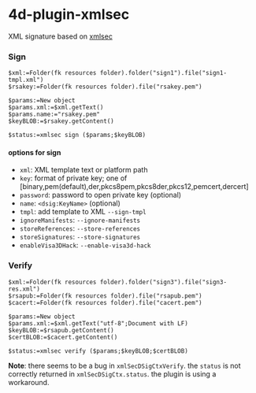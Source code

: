 # 4d-plugin-xmlsec
XML signature based on [xmlsec](https://www.aleksey.com/xmlsec/)

### Sign

```4d
$xml:=Folder(fk resources folder).folder("sign1").file("sign1-tmpl.xml")
$rsakey:=Folder(fk resources folder).file("rsakey.pem")

$params:=New object
$params.xml:=$xml.getText()
$params.name:="rsakey.pem"
$keyBLOB:=$rsakey.getContent()

$status:=xmlsec sign ($params;$keyBLOB) 
```

#### options for **sign**

* `xml`: XML template text or platform path  
* `key`: format of private key; one of \[binary,pem(default),der,pkcs8pem,pkcs8der,pkcs12,pemcert,dercert\]  
* `password`: password to open private key (optional)  
* `name`: `<dsig:KeyName>` (optional)  
* `tmpl`: add template to XML ``--sign-tmpl``
* `ignoreManifests`: `--ignore-manifests`
* `storeReferences`: `--store-references`
* `storeSignatures`: `--store-signatures`
* `enableVisa3DHack`: `--enable-visa3d-hack`

### Verify

```4d
$xml:=Folder(fk resources folder).folder("sign3").file("sign3-res.xml")
$rsapub:=Folder(fk resources folder).file("rsapub.pem")
$cacert:=Folder(fk resources folder).file("cacert.pem")

$params:=New object
$params.xml:=$xml.getText("utf-8";Document with LF)
$keyBLOB:=$rsapub.getContent()
$certBLOB:=$cacert.getContent()

$status:=xmlsec verify ($params;$keyBLOB;$certBLOB)
```

**Note**: there seems to be a bug in `xmlSecDSigCtxVerify`. the `status` is not correctly returned in `xmlSecDSigCtx.status`. the plugin is using a workaround.


